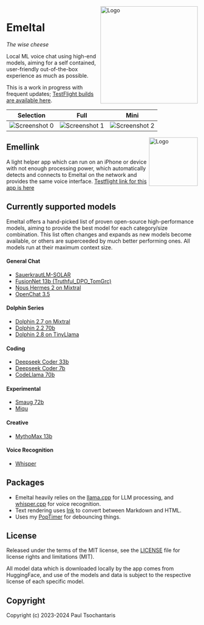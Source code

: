 <img src="https://ptsochantaris.github.io/trailer/EmeltalLogo.webp" alt="Logo" width=256 align="right">

Emeltal
====

_The wise cheese_

Local ML voice chat using high-end models, aiming for a self contained, user-friendly out-of-the-box experience as much as possible.

This is a work in progress with frequent updates; [TestFlight builds are available here](https://testflight.apple.com/join/NTIomxyk).

|Selection|Full|Mini|
|---------|----|----|
|<img src="https://ptsochantaris.github.io/trailer/EmeltalScreenshot0.png" alt="Screenshot 0">|<img src="https://ptsochantaris.github.io/trailer/EmeltalScreenshot1.png" alt="Screenshot 1">|<img src="https://ptsochantaris.github.io/trailer/EmeltalScreenshot2.png" alt="Screenshot 2">|

<img src="https://ptsochantaris.github.io/trailer/EmellinkScreenshot.webp" alt="Logo" width=128 align="right">

## Emellink

A light helper app which can run on an iPhone or device with not enough processing power, which automatically detects and connects to Emeltal on the network and provides the same voice interface. [Testflight link for this app is here](https://testflight.apple.com/join/s0EYVO5P)

## Currently supported models

Emeltal offers a hand-picked list of proven open-source high-performance models, aiming to provide the best model for each category/size combination. This list often changes and expands as new models become available, or others are superceeded by much better performing ones. All models run at their maximum context size.

#### General Chat
- [SauerkrautLM-SOLAR](https://huggingface.co/VAGOsolutions/SauerkrautLM-SOLAR-Instruct)
- [FusionNet 13b (Truthful_DPO_TomGrc)](https://huggingface.co/yunconglong/Truthful_DPO_TomGrc_FusionNet_7Bx2_MoE_13B)
- [Nous Hermes 2 on Mixtral](https://huggingface.co/NousResearch/Nous-Hermes-2-Mixtral-8x7B-DPO)
- [OpenChat 3.5](https://huggingface.co/openchat/openchat-3.5-0106)

#### Dolphin Series
- [Dolphin 2.7 on Mixtral](https://huggingface.co/cognitivecomputations/dolphin-2.7-mixtral-8x7b)
- [Dolphin 2.2 70b](https://huggingface.co/cognitivecomputations/dolphin-2.2-70b)
- [Dolphin 2.8 on TinyLlama](https://huggingface.co/cognitivecomputations/TinyDolphin-2.8-1.1b)

#### Coding
- [Deepseek Coder 33b](https://huggingface.co/deepseek-ai/deepseek-coder-33b-instruct)
- [Deepseek Coder 7b](https://huggingface.co/deepseek-ai/deepseek-coder-7b-instruct-v1.5)
- [CodeLlama 70b](https://huggingface.co/codellama/CodeLlama-70b-Instruct-hf)

#### Experimental
- [Smaug 72b](https://huggingface.co/abacusai/Smaug-72B-v0.1)
- [Miqu](https://huggingface.co/miqudev/miqu-1-70b)

#### Creative
- [MythoMax 13b](https://huggingface.co/Gryphe/MythoMax-L2-13b)

#### Voice Recognition
- [Whisper](https://huggingface.co/ggerganov/whisper.cpp)

## Packages

- Emeltal heavily relies on the [llama.cpp](https://github.com/ggerganov/llama.cpp) for LLM processing, and [whisper.cpp](https://github.com/ggerganov/whisper.cpp) for voice recognition.
- Text rendering uses [Ink](https://github.com/JohnSundell/Ink) to convert between Markdown and HTML.
- Uses my [PopTimer](https://github.com/ptsochantaris/pop-timer) for debouncing things.

## License

Released under the terms of the MIT license, see the [LICENSE](LICENSE.txt) file for license rights and limitations (MIT).

All model data which is downloaded locally by the app comes from HuggingFace, and use of the models and data is subject to the respective license of each specific model.

## Copyright

Copyright (c) 2023-2024 Paul Tsochantaris
